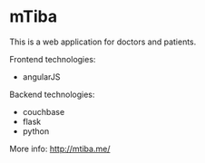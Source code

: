 # mTiba
This is a web application for doctors and patients.

Frontend technologies:
- angularJS


Backend technologies:
- couchbase
- flask
- python

More info: http://mtiba.me/
